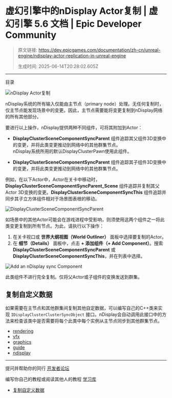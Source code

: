 # 虚幻引擎中的nDisplay Actor复制 | 虚幻引擎 5.6 文档 | Epic Developer Community

> 原文链接: https://dev.epicgames.com/documentation/zh-cn/unreal-engine/ndisplay-actor-replication-in-unreal-engine
> 
> 生成时间: 2025-06-14T20:28:02.605Z

---

目录

![nDisplay Actor复制](https://dev.epicgames.com/community/api/documentation/image/880536a5-22b0-48c1-b546-8ab03accff0e?resizing_type=fill&width=1920&height=335)

nDisplay系统的所有输入仅能由主节点（primary node）处理。无任何复制时，仅主节点能发现场景中的变更。因此，主节点需要能将变更复制到nDisplay网络的所有其他部分。

要进行以上操作，nDisplay提供两种不同组件，可将其附加到Actor：

-   **DisplayClusterSceneComponentSyncParent** 组件追踪其父组件3D变换中的变更，并将此类变更推动到网络中的其他群集节点。  
    nDisplay系统所用的默认DisplayClusterPawn使用此组件。
    
-   **DisplayClusterSceneComponentSyncParent** 组件追踪其子组件3D变换中的变更，并将此类变更推动到网络中的其他群集节点。
    

例如，在以下Actor中，Actor在关卡中移动时，**DisplayClusterSceneComponentSyncParent\_Scene** 组件追踪并复制其父Actor 3D变换的变更。**DisplayClusterSceneComponentSyncThis** 组件追踪并同步其子立方体组件相对于场景图表根的移动。

![DisplayClusterSceneComponentSyncParent](https://d1iv7db44yhgxn.cloudfront.net/documentation/images/b6935ce7-7b85-489e-83cf-5b7b213f0e6c/01-bp-actor-sync_ue5.png "DisplayClusterSceneComponentSyncParent")

如场景中的其他Actor可能会在游戏进程中受影响，则须使用这两个组件之一将此类变更复制到所有节点。为此，请执行以下操作：

1.  在关卡视口或 **世界大纲视图（World Outliner）** 面板中选择要复制的Actor。
2.  在 **细节（Details）** 面板中，点击 **\+ 添加组件（+ Add Component）**。搜索 **DisplayClusterSceneComponentSyncParent** 或 **DisplayClusterSceneComponentSyncThis**，并在列表中选择。

![Add an nDisplay sync Component](https://d1iv7db44yhgxn.cloudfront.net/documentation/images/3dc85c82-4095-4f2b-96e7-9b202e0ac019/02-add-display-sync-parent_ue5.png "Add an nDisplay sync Component")

此类组件不进行完全复制。仅将父Actor或子组件的变换发送到群集。

## 复制自定义数据

如果需要在主节点和其他群集间复制其他自定数据，可以编写自己的C++类来实现 `IDisplayClusterClusterSyncObject` 接口。nDisplay会自动调用此接口中的方法来检查该类中是否需要将每个此类中每个实例从主节点同步到其他群集节点。

-   [rendering](https://dev.epicgames.com/community/search?query=rendering)
-   [vfx](https://dev.epicgames.com/community/search?query=vfx)
-   [graphics](https://dev.epicgames.com/community/search?query=graphics)
-   [guide](https://dev.epicgames.com/community/search?query=guide)
-   [ndisplay](https://dev.epicgames.com/community/search?query=ndisplay)

* * *

提问并帮助你的同行 [开发者论坛](https://forums.unrealengine.com/categories?tag=unreal-engine)

编写你自己的教程或阅读其他人的教程 [学习库](https://dev.epicgames.com/community/unreal-engine/learning)

-   [复制自定义数据](/documentation/zh-cn/unreal-engine/ndisplay-actor-replication-in-unreal-engine#%E5%A4%8D%E5%88%B6%E8%87%AA%E5%AE%9A%E4%B9%89%E6%95%B0%E6%8D%AE)